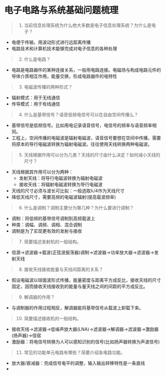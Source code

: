 # 电子电路与系统基础问题梳理

> 1. 当前信息处理系统为什么绝大多数是电子信息处理系统？为什么是电子？
+ 电便于传输，用波动形式进行远距离传播
+ 电路技术和计算机技术能够完成对电子信息的各种处理

> 2. 什么是电路？
+ 电路是电路器件的某种连接关系，一般用电路连接。电磁场与构成电路元件的导体介质相互作用，能量交换，形成电路器件的电特性

> 3. 电磁波传播的两种形式？
+ 辐射模式：用于无线通信
+ 传导模式：用于有线通信

> 4. 什么是基带信号？语音低频电信号可以在自由空间传播么？
+ 基带信号是低频信号。比如用电记录语音信号，电信号的频率与语音频率相同。
+ 工程上，空间传播的电磁波是辐射电磁波，语音信号要想在空间中传播，需要将原本的导行电磁波转换为辐射电磁波。往往使用天线转换两种电磁波。

> 5. 天线根据作用可以分为几类？天线的尺寸由什么决定？如何减小天线的尺寸？
+ 天线根据其作用可以分为两种：
	- 发射天线：将导行电磁波转换为辐射电磁波
	- 接收天线：将辐射电磁波转换为导行电磁波
+ 天线的尺寸必须与波长可比拟：一般选取λ/4作为天线尺寸
+ 降低天线尺寸，需要高频的电磁波辐射(提高载波频率)

> 6. 什么是调制？调制主要分为哪几种？为什么要进行调制？
+ 调制：将低频的基带信号调制到高频载波上
+ 种类：调幅、调频、调相、混合调制
+ 调制是为了实现更有效的发射与接收

> 7. 简要描述发射机的一般结构。
+ 信源→滤波器→载波(正弦波振荡器)调制→滤波器→功率放大器→滤波器→发射天线

> 8. 接收天线接收能量与天线间距离的关系？
+ 假设电磁波以球面波形式传播，能量密度与距离平方成反比，接收天线的尺寸固定，因而接收天线接收到的能量与量天线之间的间距的平方成反比。

> 9. 解调器的作用？
+ 与调制器的作用过程相反，解调器能将基带信号从载波上卸载下来。

> 10. 简要描述接收机的一般结构。
+ 接收天线→滤波器→低噪声放大器(LNA)→滤波器→解调器→滤波器→激励器(扬声器)→信宿
+ 激励器：将电信号转换为人可以感知识别的信号(比如扬声器转换为声波信号)

> 11. 常见的功能单元电路有哪些？简要介绍各电路功能。
+ 放大器/衰减器：完成信号电平的调整，输入输出转移特性是一条直线
+ 


